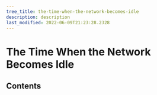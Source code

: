 ```yaml
---
tree_title: the-time-when-the-network-becomes-idle
description: description
last_modified: 2022-06-09T21:23:28.2328
---
```


# The Time When the Network Becomes Idle

## Contents
